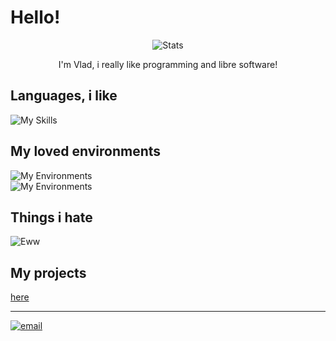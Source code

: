 # Hello!

<p align="center">
  <img src="https://github-stats-alpha.vercel.app/api?username=virashu" alt="Stats">

<p align="center">
  I'm Vlad, i really like programming and libre software!

## Languages, i like
![My Skills](https://skillicons.dev/icons?i=rust,python,bash,c,cs)

## My loved environments
![My Environments](https://skillicons.dev/icons?i=vscode,neovim)  
![My Environments](https://skillicons.dev/icons?i=linux,docker)

## Things i hate
![Eww](https://skillicons.dev/icons?i=cpp,cpp,cpp,cpp)

## My projects

[here](./projects.md)

---

[![email](https://img.shields.io/badge/contact%20me%20on-virashu@disroot.org-blue)](mailto:virashu@disroot.org)
